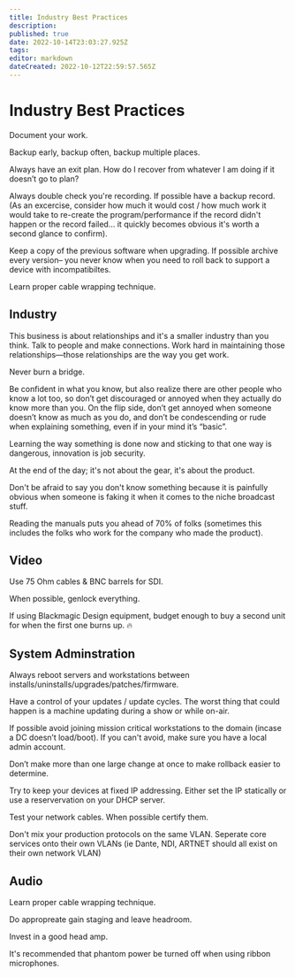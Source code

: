 ```yaml
---
title: Industry Best Practices
description: 
published: true
date: 2022-10-14T23:03:27.925Z
tags: 
editor: markdown
dateCreated: 2022-10-12T22:59:57.565Z
---
```


# Industry Best Practices

Document your work.

Backup early, backup often, backup multiple places.

Always have an exit plan. How do I recover from whatever I am doing if it doesn’t go to plan?
 
Always double check you're recording. If possible have a backup record. (As an excercise, consider how much it would cost / how much work it would take to re-create the program/performance if the record didn't happen or the record failed... it quickly becomes obvious it's worth a second glance to confirm).

Keep a copy of the previous software when upgrading. If possible archive every version– you never know when you need to roll back to support a device with incompatibiltes.

Learn proper cable wrapping technique.

## Industry

This business is about relationships and it's a smaller industry than you think. Talk to people and make connections. Work hard in maintaining those relationships—those relationships are the way you get work.

Never burn a bridge.

Be confident in what you know, but also realize there are other people who know a lot too, so don’t get discouraged or annoyed when they actually do know more than you.
On the flip side, don’t get annoyed when someone doesn’t know as much as you do, and don’t be condescending or rude when explaining something, even if in your mind it’s “basic”.

Learning the way something is done now and sticking to that one way is dangerous, innovation is job security.

At the end of the day; it's not about the gear, it's about the product.

Don't be afraid to say you don't know something because it is painfully obvious when someone is faking it when it comes to the niche broadcast stuff.

Reading the manuals puts you ahead of 70% of folks (sometimes this includes the folks who work for the company who made the product).

## Video
 
Use 75 Ohm cables & BNC barrels for SDI.

When possible, genlock everything.

If using Blackmagic Design equipment, budget enough to buy a second unit for when the first one burns up. 🔥

## System Adminstration
Always reboot servers and workstations between installs/uninstalls/upgrades/patches/firmware.

Have a control of your updates / update cycles. The worst thing that could happen is a machine updating during a show or while on-air.

If possible avoid joining mission critical workstations to the domain (incase a DC doesn’t load/boot). If you can't avoid, make sure you have a local admin account.

Don’t make more than one large change at once to make rollback easier to determine.

Try to keep your devices at fixed IP addressing. Either set the IP statically or use a reservervation on your DHCP server.

Test your network cables. When possible certify them.

Don't mix your production protocols on the same VLAN. Seperate core services onto their own VLANs (ie Dante, NDI, ARTNET should all exist on their own network VLAN)

## Audio
Learn proper cable wrapping technique.

Do appropreate gain staging and leave headroom.

Invest in a good head amp.

It's recommended that phantom power be turned off when using ribbon microphones.

